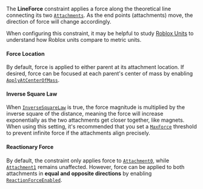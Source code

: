 The **LineForce** constraint applies a force along the theoretical line
connecting its two [`Attachments`](https://create.roblox.com/docs/reference/engine/classes/Attachment). As the end points
(attachments) move, the direction of force will change accordingly.

When configuring this constraint, it may be helpful to study
[Roblox Units](https://create.roblox.com/docs/physics/units) to understand how Roblox units
compare to metric units.
#### Force Location

By default, force is applied to either parent at its attachment location. If
desired, force can be focused at each parent's center of mass by enabling
[`ApplyAtCenterOfMass`](https://create.roblox.com/docs/reference/engine/classes/LineForce#ApplyAtCenterOfMass).
#### Inverse Square Law

When [`InverseSquareLaw`](https://create.roblox.com/docs/reference/engine/classes/LineForce#InverseSquareLaw) is true, the force
magnitude is multiplied by the inverse square of the distance, meaning the
force will increase exponentially as the two attachments get closer together,
like magnets. When using this setting, it's recommended that you set a
[`MaxForce`](https://create.roblox.com/docs/reference/engine/classes/LineForce#MaxForce) threshold to prevent infinite force if the
attachments align precisely.
#### Reactionary Force

By default, the constraint only applies force to
[`Attachment0`](https://create.roblox.com/docs/reference/engine/classes/Constraint#Attachment0), while
[`Attachment1`](https://create.roblox.com/docs/reference/engine/classes/Constraint#Attachment1) remains unaffected. However, force
can be applied to both attachments in **equal and opposite directions** by
enabling [`ReactionForceEnabled`](https://create.roblox.com/docs/reference/engine/classes/LineForce#ReactionForceEnabled).